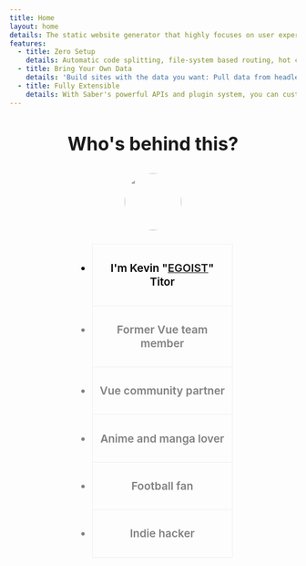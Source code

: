 ```yaml
---
title: Home
layout: home
details: The static website generator that highly focuses on user experience. Start building your next website in minutes.
features:
  - title: Zero Setup
    details: Automatic code splitting, file-system based routing, hot code reloading and built-in Markdown support.
  - title: Bring Your Own Data
    details: 'Build sites with the data you want: Pull data from headless CMS, SaaS services, APIs, your file-system, and more.'
  - title: Fully Extensible
    details: With Saber's powerful APIs and plugin system, you can customize almost everything.
---
```


<div class="section my-36">
  <h2 class="section-title">Who's behind this?</h2>

<a href="https://egoist.sh"><img src="https://github.com/egoist.png" width="100" height="100" class="avatar" /></a>

  <div class="about-me">

- I'm Kevin "[EGOIST](https://github.com/egoist)" Titor
- Former Vue team member
- Vue community partner
- Anime and manga lover
- Football fan
- Indie hacker

  </div>

</div>

<style scoped>
.section {
  text-align: center;

}
  
.section-title {
  font-size: 2rem;
  margin-bottom: 2rem;
  font-weight: bold;
}

.avatar {
  border-radius: 100%;
  margin: 0 auto;
}

.about-me {
  color: gray;
  font-weight: 600;
  font-size: 1.2rem;
  max-width: 280px;
  margin: 1.5rem auto;
}
.about-me li {
  padding: 10px;
  border: 1px solid #f0f0f0;
}

.about-me li:first-child {
  color: #000;
}

.about-me li:not(:last-child) {
  border-bottom: none;
}
</style>
